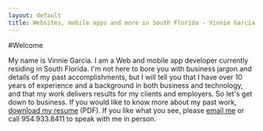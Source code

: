 ```yaml
---
layout: default
title: Websites, mobile apps and more in South Florida - Vinnie Garcia
---
```


#Welcome

My name is Vinnie Garcia. I am a Web and mobile app developer currently residing in South Florida. I'm not here to bore you with business jargon and details of my past accomplishments, but I will tell you that I have over 10 years of experience and a background in both business and technology, and that my work delivers results for my clients and employers. So let's get down to business. If you would like to know more about my past work, [download my resume](/Vincent-Garcia-Resume.pdf) (PDF). If you like what you see, please [email me](mailto:vg@vinniegarcia.com) or call 954.933.8411 to speak with me in person.